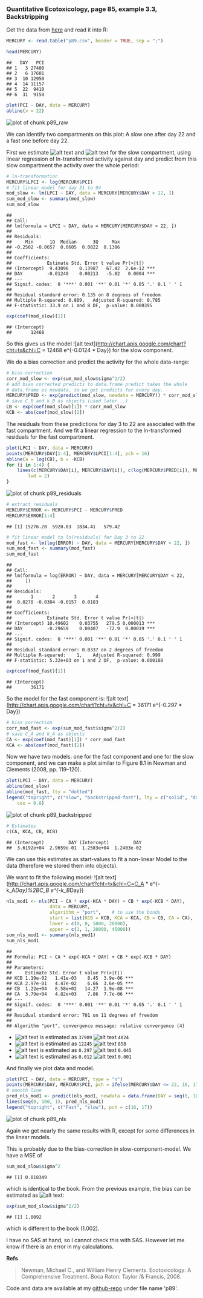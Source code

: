 





### Quantitative Ecotoxicology, page 85, example 3.3, Backstripping

Get the data from [here](https://raw.github.com/EDiLD/r-ed/master/quantitative_ecotoxicology/data/p89.csv) and read it into R:


```r
MERCURY <- read.table("p89.csv", header = TRUE, sep = ";")
```




```r
head(MERCURY)
```

```
##   DAY   PCI
## 1   3 27400
## 2   6 17601
## 3  10 12950
## 4  14 11157
## 5  22  9410
## 6  31  9150
```


```r
plot(PCI ~ DAY, data = MERCURY)
abline(v = 22)
```

![plot of chunk p89_raw](figure/p89_raw.png) 


We can identify two compartments on this plot: A slow one after day 22 and a fast one before day 22.

First we estimate ![alt text](http://chart.apis.google.com/chart?cht=tx&chl=C_B) and ![alt text](http://chart.apis.google.com/chart?cht=tx&chl=k_B) for the slow compartment, using linear regression of ln-transformed activity against day and predict from this slow compartment the activity over the whole period:


```r
# ln-transformation
MERCURY$LPCI <- log(MERCURY$PCI)
# fit linear model for day 31 to 94
mod_slow <- lm(LPCI ~ DAY, data = MERCURY[MERCURY$DAY > 22, ])
sum_mod_slow <- summary(mod_slow)
sum_mod_slow
```

```
## 
## Call:
## lm(formula = LPCI ~ DAY, data = MERCURY[MERCURY$DAY > 22, ])
## 
## Residuals:
##     Min      1Q  Median      3Q     Max 
## -0.2502 -0.0657  0.0605  0.0822  0.1386 
## 
## Coefficients:
##             Estimate Std. Error t value Pr(>|t|)    
## (Intercept)  9.43096    0.13987   67.42  2.6e-12 ***
## DAY         -0.01240    0.00213   -5.82   0.0004 ***
## ---
## Signif. codes:  0 '***' 0.001 '**' 0.01 '*' 0.05 '.' 0.1 ' ' 1 
## 
## Residual standard error: 0.135 on 8 degrees of freedom
## Multiple R-squared: 0.809,	Adjusted R-squared: 0.785 
## F-statistic: 33.9 on 1 and 8 DF,  p-value: 0.000395
```

```r
exp(coef(mod_slow)[1])
```

```
## (Intercept) 
##       12468
```

So this gives us the model ![alt text](http://chart.apis.google.com/chart?cht=tx&chl=C = 12468 e^{-0.0124 * Day}) for the slow component.

We do a bias correction and predict the activity for the whole data-range:

```r
# bias-correction
corr_mod_slow <- exp(sum_mod_slow$sigma^2/2)
# add bias corrected predicts to data.frame predict takes the whole
# data.frame es newdata, so we get predicts for every day.
MERCURY$PRED <- exp(predict(mod_slow, newdata = MERCURY)) * corr_mod_slow
# save C_B and k_B as objects (used later...)
CB <- exp(coef(mod_slow)[1]) * corr_mod_slow
KCB <- abs(coef(mod_slow)[2])
```


The residuals from these predictions for day 3 to 22 are associated with the fast compartment.
And we fit a linear regression to the ln-transformed residuals for the fast compartment.


```r
plot(LPCI ~ DAY, data = MERCURY)
points(MERCURY$DAY[1:4], MERCURY$LPCI[1:4], pch = 16)
abline(a = log(CB), b = -KCB)
for (i in 1:4) {
    lines(c(MERCURY$DAY[i], MERCURY$DAY[i]), c(log(MERCURY$PRED[i]), MERCURY$LPCI[i]), 
        lwd = 2)
}
```

![plot of chunk p89_residuals](figure/p89_residuals.png) 



```r
# extract residuals
MERCURY$ERROR <- MERCURY$PCI - MERCURY$PRED
MERCURY$ERROR[1:4]
```

```
## [1] 15276.20  5920.03  1834.41   579.42
```

```r
# fit linear model to ln(residuals) for Day 3 to 22
mod_fast <- lm(log(ERROR) ~ DAY, data = MERCURY[MERCURY$DAY < 22, ])
sum_mod_fast <- summary(mod_fast)
sum_mod_fast
```

```
## 
## Call:
## lm(formula = log(ERROR) ~ DAY, data = MERCURY[MERCURY$DAY < 22, 
##     ])
## 
## Residuals:
##       1       2       3       4 
##  0.0278 -0.0304 -0.0157  0.0183 
## 
## Coefficients:
##             Estimate Std. Error t value Pr(>|t|)    
## (Intercept) 10.49602    0.03755   279.5 0.000013 ***
## DAY         -0.29659    0.00407   -72.9  0.00019 ***
## ---
## Signif. codes:  0 '***' 0.001 '**' 0.01 '*' 0.05 '.' 0.1 ' ' 1 
## 
## Residual standard error: 0.0337 on 2 degrees of freedom
## Multiple R-squared:    1,	Adjusted R-squared: 0.999 
## F-statistic: 5.32e+03 on 1 and 2 DF,  p-value: 0.000188
```

```r
exp(coef(mod_fast)[1])
```

```
## (Intercept) 
##       36171
```


So the model for the fast component is: ![alt text](http://chart.apis.google.com/chart?cht=tx&chl=C = 36171 e^{-0.297 * Day})


```r
# bias correction
corr_mod_fast <- exp(sum_mod_fast$sigma^2/2)
# save C_A and k_A as objects
CA <- exp(coef(mod_fast)[1]) * corr_mod_fast
KCA <- abs(coef(mod_fast)[2])
```



Now we have two models: one for the fast component and one for the slow component, and we can make a plot similar to Figure 8.1 in Newman and Clements (2008, pp. 119–120). 


```r
plot(LPCI ~ DAY, data = MERCURY)
abline(mod_slow)
abline(mod_fast, lty = "dotted")
legend("topright", c("slow", "backstripped-fast"), lty = c("solid", "dashed"), 
    cex = 0.8)
```

![plot of chunk p89_backstripped](figure/p89_backstripped.png) 

```r
# Estimates
c(CA, KCA, CB, KCB)
```

```
## (Intercept)         DAY (Intercept)         DAY 
##  3.6192e+04  2.9659e-01  1.2583e+04  1.2403e-02
```


We can use this estimates as start-values to fit a non-linear Model to the data (therefore we stored them into objects).

We want to fit the following model:
![alt text](http://chart.apis.google.com/chart?cht=tx&chl=C=C_A * e^{-k_A*Day}%2BC_B e^{-k_B*Day})


```r
nls_mod1 <- nls(PCI ~ CA * exp(-KCA * DAY) + CB * exp(-KCB * DAY), 
                data = MERCURY, 
                algorithm = "port",    # to use the bonds
                start = list(KCB = KCB, KCA = KCA, CB = CB, CA = CA),
                lower = c(0, 0, 5000, 20000), 
                upper = c(1, 1, 20000, 45000))
sum_nls_mod1 <- summary(nls_mod1)
sum_nls_mod1
```

```
## 
## Formula: PCI ~ CA * exp(-KCA * DAY) + CB * exp(-KCB * DAY)
## 
## Parameters:
##     Estimate Std. Error t value Pr(>|t|)    
## KCB 1.19e-02   1.41e-03    8.45  3.9e-06 ***
## KCA 2.97e-01   4.47e-02    6.66  3.6e-05 ***
## CB  1.22e+04   8.58e+02   14.27  1.9e-08 ***
## CA  3.79e+04   4.82e+03    7.86  7.7e-06 ***
## ---
## Signif. codes:  0 '***' 0.001 '**' 0.01 '*' 0.05 '.' 0.1 ' ' 1 
## 
## Residual standard error: 701 on 11 degrees of freedom
## 
## Algorithm "port", convergence message: relative convergence (4)
```

* ![alt text](http://chart.apis.google.com/chart?cht=tx&chl=C_A) is estimated as `37909` ![alt text](http://chart.apis.google.com/chart?cht=tx&chl=\\pm) `4824`
* ![alt text](http://chart.apis.google.com/chart?cht=tx&chl=C_B) is estimated as `12245` ![alt text](http://chart.apis.google.com/chart?cht=tx&chl=\\pm) `858`
* ![alt text](http://chart.apis.google.com/chart?cht=tx&chl=k_A) is estimated as `0.297` ![alt text](http://chart.apis.google.com/chart?cht=tx&chl=\\pm) `0.045`
* ![alt text](http://chart.apis.google.com/chart?cht=tx&chl=k_A) is estimated as `0.012` ![alt text](http://chart.apis.google.com/chart?cht=tx&chl=\\pm) `0.001`


And finally we plot data and model.

```r
plot(PCI ~ DAY, data = MERCURY, type = "n")
points(MERCURY$DAY, MERCURY$PCI, pch = ifelse(MERCURY$DAY <= 22, 16, 17))
# smooth line
pred_nls_mod1 <- predict(nls_mod1, newdata = data.frame(DAY = seq(0, 100, 1)))
lines(seq(0, 100, 1), pred_nls_mod1)
legend("topright", c("Fast", "slow"), pch = c(16, 17))
```

![plot of chunk p89_nls](figure/p89_nls.png) 



Again we get nearly the same results with R, except for some differences in the linear models.

This is probably due to the bias-correction in slow-component-model.
We have a MSE of

```r
sum_mod_slow$sigma^2
```

```
## [1] 0.018349
```

which is identical to the book. From the previous example, the bias can be estimated as
![alt text](http://chart.apis.google.com/chart?cht=tx&chl=e^{MSE/2}):

```r
exp(sum_mod_slow$sigma^2/2)
```

```
## [1] 1.0092
```

which is different to the book (1.002).


I have no SAS at hand, so I cannot check this with SAS. However let me know if there is an error
in my calculations.


**Refs**

> Newman, Michael C., and William Henry Clements. Ecotoxicology: A Comprehensive Treatment. Boca Raton: Taylor /& Francis, 2008. 



Code and data are available at my [github-repo](https://github.com/EDiLD/r-ed/tree/master/quantitative_ecotoxicology) under file name 'p89'.
